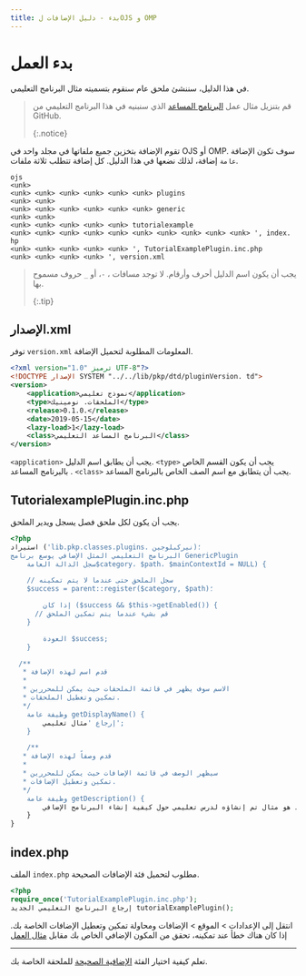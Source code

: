 ```yaml
---
title: بدء - دليل الإضافات لOJS و OMP
---
```


# بدء العمل

في هذا الدليل، سننشئ ملحق عام سنقوم بتسميته مثال البرنامج التعليمي.

> قم بتنزيل مثال عمل [البرنامج المساعد](https://github.com/pkp/tutorialExample) الذي سنبنيه في هذا البرنامج التعليمي من GitHub. 
> 
> {:.notice}

تقوم الإضافة بتخزين جميع ملفاتها في مجلد واحد في OJS أو OMP. سوف تكون الإضافة `عامة` إضافة، لذلك نضعها في هذا الدليل. كل إضافة تتطلب ثلاثة ملفات.

```
ojs
<unk>
<unk> <unk> <unk> <unk> <unk> <unk> plugins
<unk> <unk>
<unk> <unk> <unk> <unk> <unk> <unk> generic
<unk> <unk>
<unk> <unk> <unk> <unk> <unk> tutorialexample
<unk> <unk> <unk> <unk> <unk> <unk> <unk> <unk> <unk> <unk> ', index. hp
<unk> <unk> <unk> <unk> <unk> ', TutorialExamplePlugin.inc.php
<unk> <unk> <unk> <unk> ', version.xml
```

> يجب أن يكون اسم الدليل أحرف وأرقام. لا توجد مسافات ، `-`، أو `_` حروف مسموح بها. 
> 
> {:.tip}

## الإصدار.xml

توفر `version.xml` المعلومات المطلوبة لتحميل الإضافة.

```xml
<?xml version="1.0" ترميز UTF-8"?>
<!DOCTYPE الإصدار SYSTEM "../../lib/pkp/dtd/pluginVersion. td">
<version>
    <application>نموذج تعليمي</application>
    <type>الملحقات. نومينيك</type>
    <release>0.1.0.</release>
    <date>2019-05-15</date>
    <lazy-load>1</lazy-load>
    <class>البرنامج المساعد التعليمي</class>
</version>
```

`<application>` يجب أن يطابق اسم الدليل. `<type>` يجب أن يكون القسم الخاص بالبرنامج المساعد [](./categories). `<class>` يجب أن يتطابق مع اسم الصف الخاص بالبرنامج المساعد.

## TutorialexamplePlugin.inc.php

يجب أن يكون لكل ملحق فصل يسجل ويدير الملحق.

```php
<?php
استيراد ('lib.pkp.classes.plugins. نيركبلوجين)؛
البرنامج التعليمي المثل الإضافي يوسع برنامج GenericPlugin
    سجل الدالة العامة$category، $path، $mainContextId = NULL) {

    // سجل الملحق حتى عندما لا يتم تمكينه
    $success = parent::register($category, $path)؛

        إذا كان ($success && $this->getEnabled()) {
      // قم بشيء عندما يتم تمكين الملحق
    }

        العودة $success;
    }

  /**
   * قدم اسم لهذه الإضافة
   *
   * الاسم سوف يظهر في قائمة الملحقات حيث يمكن للمحررين
   * تمكين وتعطيل الملحقات.
   */
    وظيفة عامة getDisplayName() {
        إرجاع 'مثال تعليمي';
    }

    /**
   * قدم وصفاً لهذه الإضافة
   *
   * سيظهر الوصف في قائمة الإضافات حيث يمكن للمحررين
   * تمكين وتعطيل الإضافات.
   */
    وظيفة عامة getDescription() {
        إرجاع 'هذا البرنامج المساعد هو مثال تم إنشاؤه لدرس تعليمي حول كيفية إنشاء البرنامج الإضافي. ;
    }
}
```

## index.php

الملف `index.php` مطلوب لتحميل فئة الإضافات الصحيحة.

```php
<?php
require_once('TutorialExamplePlugin.inc.php');
إرجاع البرنامج التعليمي الجديد tutorialExamplePlugin();
```

انتقل إلى الإعدادات > الموقع > الإضافات ومحاولة تمكين وتعطيل الإضافات الخاصة بك. إذا كان هناك خطأ عند تمكينه، تحقق من المكون الإضافي الخاص بك مقابل [مثال العمل](https://github.com/pkp/tutorialExample)

---

تعلم كيفية اختيار الفئة [الإضافية الصحيحة](./categories) للملحقة الخاصة بك.
